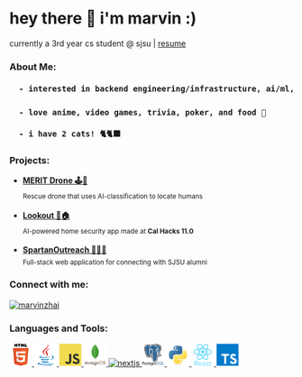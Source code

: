 <h1 align="left">hey there 👋 i'm marvin :)</h1>
<p align="left">currently a 3rd year cs student @ sjsu | 
<a href="https://drive.google.com/file/d/1MlUf6R1HCjNmrYK5HOKYexnZz-Qesb4U/view?usp=sharing" target="_blank">resume</a>
</p>


<h3 align="left">About Me: </h3>
<h4 align="left"><pre>  - interested in backend engineering/infrastructure, ai/ml, and cloud solutions 💻</pre></h4>
<h4 align="left"><pre>  - love anime, video games, trivia, poker, and food 👾</pre></h4>
<h4 align="left"><pre>  - i have 2 cats! 🐈🐈‍⬛</pre></h4>

<h3>Projects:</h3>
<ul align="left">
  <li>
    <a href="https://github.com/marvzhai/merit-drone" target="_blank"><b>MERIT Drone 🕹️🤖</b></a>  
    <br />
    <sub>Rescue drone that uses AI-classification to locate humans </sub>
  </li>
  <br />
  <li>
    <a href="https://github.com/marvzhai/lookout" target="_blank"><b>Lookout 👀🏠</b></a>  
    <br />
    <sub>AI-powered home security app made at <b>Cal Hacks 11.0</b></sub>
  </li>
  <br />
  <li>
    <a href="https://github.com/marvzhai/spartanoutreach" target="_blank"><b>SpartanOutreach 🤝👨‍💻</b></a>  
    <br />
    <sub>Full-stack web application for connecting with SJSU alumni</sub>
  </li>
</ul>

<h3 align="left">Connect with me:</h3>
<p align="left">
<a href="https://linkedin.com/in/marvinzhai" target="blank"><img align="center" src="https://raw.githubusercontent.com/rahuldkjain/github-profile-readme-generator/master/src/images/icons/Social/linked-in-alt.svg" alt="marvinzhai" height="30" width="40" /></a>
</p>

<h3 align="left">Languages and Tools:</h3>
<p align="left"> <a href="https://www.w3.org/html/" target="_blank" rel="noreferrer"> <img src="https://raw.githubusercontent.com/devicons/devicon/master/icons/html5/html5-original-wordmark.svg" alt="html5" width="40" height="40"/> </a> <a href="https://www.java.com" target="_blank" rel="noreferrer"> <img src="https://raw.githubusercontent.com/devicons/devicon/master/icons/java/java-original.svg" alt="java" width="40" height="40"/> </a> <a href="https://developer.mozilla.org/en-US/docs/Web/JavaScript" target="_blank" rel="noreferrer"> <img src="https://raw.githubusercontent.com/devicons/devicon/master/icons/javascript/javascript-original.svg" alt="javascript" width="40" height="40"/> </a> <a href="https://www.mongodb.com/" target="_blank" rel="noreferrer"> <img src="https://raw.githubusercontent.com/devicons/devicon/master/icons/mongodb/mongodb-original-wordmark.svg" alt="mongodb" width="40" height="40"/> </a> <a href="https://nextjs.org/" target="_blank" rel="noreferrer"> <img src="https://cdn.worldvectorlogo.com/logos/nextjs-2.svg" alt="nextjs" width="40" height="40"/> </a> <a href="https://www.postgresql.org" target="_blank" rel="noreferrer"> <img src="https://raw.githubusercontent.com/devicons/devicon/master/icons/postgresql/postgresql-original-wordmark.svg" alt="postgresql" width="40" height="40"/> </a> <a href="https://www.python.org" target="_blank" rel="noreferrer"> <img src="https://raw.githubusercontent.com/devicons/devicon/master/icons/python/python-original.svg" alt="python" width="40" height="40"/> </a> <a href="https://reactjs.org/" target="_blank" rel="noreferrer"> <img src="https://raw.githubusercontent.com/devicons/devicon/master/icons/react/react-original-wordmark.svg" alt="react" width="40" height="40"/> </a> <a href="https://www.typescriptlang.org/" target="_blank" rel="noreferrer"> <img src="https://raw.githubusercontent.com/devicons/devicon/master/icons/typescript/typescript-original.svg" alt="typescript" width="40" height="40"/> </a> </p>
